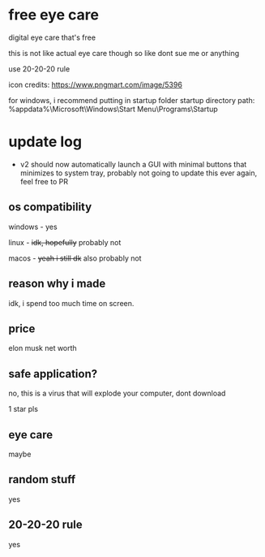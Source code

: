 # free eye care
digital eye care that's free

this is not like actual eye care though so like dont sue me or anything

use 20-20-20 rule

icon credits: https://www.pngmart.com/image/5396

for windows, i recommend putting in startup folder
startup directory path: %appdata%\Microsoft\Windows\Start Menu\Programs\Startup

# update log
* v2 should now automatically launch a GUI with minimal buttons that minimizes to system tray, probably not going to update this ever again, feel free to PR

## os compatibility
windows - yes

linux - ~~idk, hopefully~~ probably not

macos - ~~yeah i still dk~~ also probably not

## reason why i made
idk, i spend too much time on screen.

## price
elon musk net worth

## safe application?
no, this is a virus that will explode your computer, dont download

1 star pls

## eye care
maybe

## random stuff
yes

## 20-20-20 rule
yes
